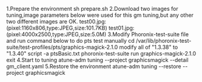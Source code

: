 1.Prepare the environment
sh prepare.sh
2.Download two images for tuning,image parameters below were used for this gm tuning,but any other two different images are OK.
test00.jpg:(pixel:1160x806,type:JPEG,size:101.7KB)
test01.jpg:(pixel:4000x2500,type:JPEG,size:5.0M)
3.Modify Phoronix-test-suite file and run command below to do pts test manually 
cd /var/lib/phoronix-test-suite/test-profiles/pts/graphics-magick-2.1.0
modify all of "1.3.38" to "1.3.40"
script -a ptsBasic.txt
phoronix-test-suite run graphics-magick-2.1.0
exit
4.Start to tuning 
atune-adm tuning --project graphicsmagick  --detail gm_client.yaml
5.Restore the environment 
atune-adm tuning --restore --project graphicsmagick